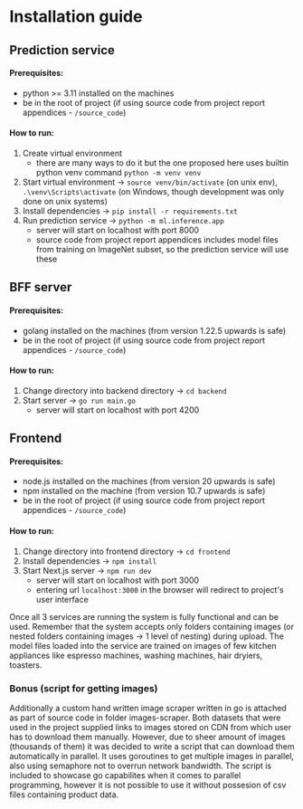 # Installation guide

## Prediction service

#### Prerequisites:
- python >= 3.11 installed on the machines
- be in the root of project (if using source code from project report appendices - `/source_code`)

#### How to run:
1. Create virtual environment
    - there are many ways to do it but the one proposed here uses builtin python venv command `python -m venv venv`
2. Start virtual environment -> `source venv/bin/activate` (on unix env), `.\venv\Scripts\activate` (on Windows, though development was only done on unix systems)
3. Install dependencies -> `pip install -r requirements.txt`
4. Run prediction service -> `python -m ml.inference.app`
    - server will start on localhost with port 8000
    - source code from project report appendices includes model files from training on ImageNet subset, so the prediction service will use these

## BFF server

#### Prerequisites:
- golang installed on the machines (from version 1.22.5 upwards is safe)
- be in the root of project (if using source code from project report appendices - `/source_code`)

#### How to run:
1. Change directory into backend directory -> `cd backend`
2. Start server -> `go run main.go`
    - server will start on localhost with port 4200

## Frontend

#### Prerequisites:
- node.js installed on the machines (from version 20 upwards is safe)
- npm installed on the machine (from version 10.7 upwards is safe)
- be in the root of project (if using source code from project report appendices - `/source_code`)

#### How to run:
1. Change directory into frontend directory -> `cd frontend`
2. Install dependencies -> `npm install`
3. Start Next.js server -> `npm run dev`
    - server will start on localhost with port 3000
    - entering url `localhost:3000` in the browser will redirect to project's user interface

Once all 3 services are running the system is fully functional and can be used.
Remember that the system accepts only folders containing images (or nested folders containing images -> 1 level of nesting) during upload.
The model files loaded into the service are trained on images of few kitchen appliances like espresso machines, washing machines, hair dryiers, toasters.

### Bonus (script for getting images)
Additionally a custom hand written image scraper written in go is attached as part of source code in folder images-scraper.
Both datasets that were used in the project supplied links to images stored on CDN from which user has to download them manually.
However, due to sheer amount of images (thousands of them) it was decided to write a script that can download them automatically in parallel.
It uses goroutines to get multiple images in parallel, also using semaphore not to overrun network bandwidth.
The script is included to showcase go capabilites when it comes to parallel programming, however it is not possible to use it without possesion of csv files containing product data.

